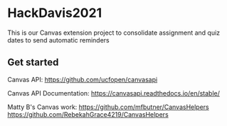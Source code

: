 # HackDavis2021
This is our Canvas extension project to consolidate assignment and quiz dates to send automatic reminders

## Get started
Canvas API: https://github.com/ucfopen/canvasapi

Canvas API Documentation: https://canvasapi.readthedocs.io/en/stable/

Matty B's Canvas work: https://github.com/mfbutner/CanvasHelpers https://github.com/RebekahGrace4219/CanvasHelpers

